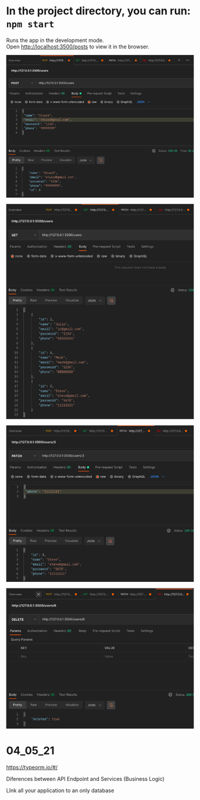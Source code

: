 # In the project directory, you can run: `npm start`

Runs the app in the development mode.\
Open [http://localhost:3500/posts](http://localhost:3500/posts) to view it in the browser.

![html5](https://github.com/jcaesarm/TrainingExamples/blob/main/2021-05-01/img1.png)

![html5](https://github.com/jcaesarm/TrainingExamples/blob/main/2021-05-01/img2.png)

![html5](https://github.com/jcaesarm/TrainingExamples/blob/main/2021-05-01/img3.png)

![html5](https://github.com/jcaesarm/TrainingExamples/blob/main/2021-05-01/img4.png)

# 04_05_21
https://typeorm.io/#/ 

Diferences between API Endpoint and Services (Business Logic)

LInk all your application to an only database

